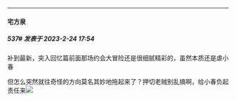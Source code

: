
*****

####  宅方泉  
##### 537#       发表于 2023-2-24 17:54

补到最新，突入回忆篇前面那场约会大冒险还是很细腻精彩的，虽然本质还是虐小春

但怎么突然就往奇怪的方向莫名其妙地拖起来了？押切老贼别乱搞啊，给小春负起责任来<img src="https://static.saraba1st.com/image/smiley/face2017/131.png" referrerpolicy="no-referrer">

